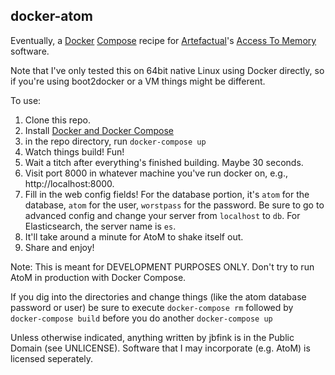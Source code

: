 docker-atom
-----------
Eventually, a [Docker](http://docker.com) [Compose](https://docs.docker.com/compose/) recipe for [Artefactual](http://www.artefactual.com/)'s [Access To Memory](http://www.artefactual.com/services/atom-2/) software. 

Note that I've only tested this on 64bit native Linux using Docker directly, so if you're using boot2docker or a VM things might be different.

To use:

1. Clone this repo.
2. Install [Docker and Docker Compose](http://docs.docker.com/compose/install/)
3. in the repo directory, run ```docker-compose up```
4. Watch things build! Fun!
5. Wait a titch after everything's finished building. Maybe 30 seconds.
6. Visit port 8000 in whatever machine you've run docker on, e.g., http://localhost:8000.
7. Fill in the web config fields! For the database portion, it's ```atom``` for the database, ```atom``` for the user, ```worstpass``` for the password. Be sure to go to advanced config and change your server from ```localhost``` to ```db```. For Elasticsearch, the server name is ```es```.
8. It'll take around a minute for AtoM to shake itself out.
9. Share and enjoy!

Note: This is meant for DEVELOPMENT PURPOSES ONLY. Don't try to run AtoM in production with Docker Compose.

If you dig into the directories and change things (like the atom database password or user) be sure to execute ```docker-compose rm``` followed by ```docker-compose build``` before you do another ```docker-compose up```


Unless otherwise indicated, anything written by jbfink is in the Public Domain (see UNLICENSE). Software that I may incorporate (e.g. AtoM) is licensed seperately.
